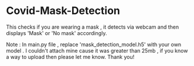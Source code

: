 # Covid-Mask-Detection

This checks if you are wearing a mask , it detects via webcam and then displays 'Mask' or 'No mask' accordingly.

Note : In main.py file , replace 'mask_detection_model.h5' with your own model . I couldn't attach mine cause it was greater than 25mb , if you know a way to upload then please let me know. Thank you!
